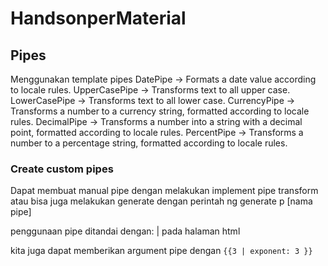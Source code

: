 # HandsonperMaterial

## Pipes

Menggunakan template pipes
DatePipe -> Formats a date value according to locale rules.
UpperCasePipe -> Transforms text to all upper case.
LowerCasePipe -> Transforms text to all lower case.
CurrencyPipe -> Transforms a number to a currency string, formatted according to locale rules.
DecimalPipe -> Transforms a number into a string with a decimal point, formatted according to locale rules.
PercentPipe -> Transforms a number to a percentage string, formatted according to locale rules.

### Create custom pipes

Dapat membuat manual pipe dengan melakukan implement pipe transform atau bisa juga melakukan generate dengan perintah
ng generate p [nama pipe]

penggunaan pipe ditandai dengan: | pada halaman html

kita juga dapat memberikan argument pipe dengan `{{3 | exponent: 3 }}`


